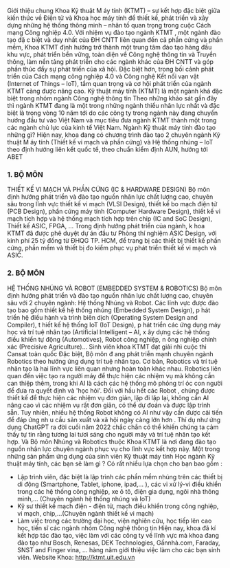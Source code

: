 Giới thiệu chung
Khoa Kỹ thuật
M
áy tính
(KTMT)
– sự
kết
hợp đặc biệt giữa kiến thức về Điện tử và Khoa học máy tính để thiết kế, phát triển và xây dựng những hệ thống thông minh – nhân tố quan trọng trong cuộc Cách mạng Công nghiệp 4.0.
Với nhiệm vụ đào tạo ngành
KTMT
, một ngành đào tạo đặ
c
biệt và duy nhất của ĐH CNTT liên quan đến cả phần cứng và phần mềm, Khoa KTMT định hướng trở thành một trung tâm đào tạo hàng đầu khu vực, phát triển bền vững, toàn diện về Công nghệ thông tin và Truyền thông, làm nền tảng phát triển cho các ngành khác của ĐH CNTT và góp phần thúc đẩy sự phát triển của xã hội. Đặc biệt hơn, trong bối cảnh phát triển của Cách mạng công nghiệp 4.0 và Công nghệ Kết nối vạn vật (Internet of Things – IoT), tầm quan trọng và cơ hội phát triển của ngành KTMT càng được nâng cao.
Kỹ thuật máy tính (KTMT) là một ngành khá đặc biệt trong nhóm ngành Công nghệ thông tin
Theo những khảo sát gần đây thì ngành
KTMT
đang là một trong những ngành thiếu nhân lực nhất và đặc biệt
là
trong vòng 10 năm
tới
do các công ty trong ngành này đang chuyển hướng đầu tư vào Việt Nam và mục tiêu đưa ngành
KTMT
thành một trong các ngành chủ lực của kinh tế Việt Nam.
Ngành Kỹ thuật máy tính đào tạo những gì?
Hiện nay, khoa đang có chương trình đào tạo 2 chuyên ngành Kỹ thuật
M
áy tính (Thiết kế vi mạch và phần cứng) và Hệ thống nhúng – IoT theo định hướng liên kết quốc tế, theo chuẩn kiểm định AUN, hướng tới ABET
### 1. BỘ MÔN
THIẾT KẾ VI MẠCH VÀ PHẦN CỨNG (IC & HARDWARE DESIGN)
Bộ môn định hướng phát triển và đào tạo nguồn nhân lực chất lượng cao, chuyên sâu trong lĩnh vực thiết kế vi mạch (VLSI Design), thiết kế bo mạch điện tử (PCB Design), phần cứng máy tính (Computer Hardware Design), thiết kế vi mạch tích hợp và hệ thống mạch tích hợp trên chip (IC and SoC Design), Thiết kế ASIC, FPGA, … Trong định hướng phát triển của ngành,
k
hoa KTMT đã được phê duyệt dự án đầu tư Phòng thí nghiệm ASIC Design, với kinh phí 25 tỷ đồng từ ĐHQG TP. HCM, để trang bị các thiết bị thiết kế phần cứng, phần mềm và thiết bị đo kiểm phục vụ phát triển thiết kế vi mạch và ASIC.
### 2. BỘ MÔN
HỆ THỐNG NHÚNG VÀ ROBOT (EMBEDDED SYSTEM & ROBOTICS)
Bộ môn định hướng phát triển và đào tạo nguồn nhân lực chất lượng cao, chuyên sâu
với 2 chuyên ngành: Hệ thống Nhúng và Robot. Các
lĩnh vực
được đào tạo bao gồm
thiết kế hệ thống nhúng (Embedded System Design),
p
hát triển hệ điều hành và trình biên dịch (Operating System Design and Compiler),
t
hiết kế hệ thống IoT (IoT Design),
p
hát triển các ứng dụng máy học và
trí tuệ nhân tạo (Artificial Intelligent –
AI,
x
ây dựng các hệ thống điều khiển tự động (Automotives), Robot công nghiệp,
n
ông nghiệp chính xác (Precisive Agriculture)…
Sinh viên khoa KTMT đạt giải nhì cuộc thi Cansat toàn quốc
Đặc biệt,
Bộ môn đ
ang phát triễn
mạnh
chuyên ngành Robotics theo hướng ứng dụng trí tuệ nhân tạo.
Cơ bản, Robotics và trí tuệ nhân tạo là hai lĩnh vực liên quan nhưng hoàn toàn khác nhau. Robotics liên quan đến việc tạo ra người máy để thực hiện các nhiệm vụ mà không cần can thiệp thêm, trong khi AI là cách các hệ thống mô phỏng trí óc con người để đưa ra quyết định và 'học hỏi'.
Đối với hầu hết các
Robot
,
chúng
được thiết kế để thực hiện các nhiệm vụ đơn giản, lặp đi lặp lại, không cần AI nâng cao vì các nhiệm vụ rất đơn giản, có thể dự đoán và được lập trình sẵn.
Tuy nhiên, nhiều hệ thống
Robot
không có AI như vậy
cần được cải tiến để đáp ứng nh
u
cầu
sản xuất
và
xã hội ngày càng lớn hơn
.
Thí dụ như ứng dụng ChatGPT ra đời cuối năm 2022
chắc chắn có thể khiến chúng ta cảm thấy tự tin rằng tương lai tươi sáng cho người máy và trí tuệ nhân tạo
kết hợp. Và Bộ môn
Nhúng và Robotics thuộc Khoa KTMT
là nơi đang đào tạo
nguồn nhân lực
chuyên ngành
phục vụ cho lĩnh vực kết hợp này.
Một trong những sản phẩm ứng dụng của sinh viên Kỹ thuật máy tính
Học ngành Kỹ thuật máy tính, các bạn sẽ làm gì ?
Có rất nhiều lựa chọn cho bạn bao gồm :
- Lập trình viên, đặc biệt là lập trình các phần mềm nhúng trên các thiết bị di động (Smartphone, Tablet, iphone, ipad,… ), các vi xử lý-vi điều khiển trong các hệ thống công nghiệp, xe ô tô, điện gia dụng, ngôi nhà thông minh,… (Chuyên ngành hệ thống nhúng và IoT)
- Kỹ sư thiết kế mạch điện - điện tử, mạch điều khiển trong công nghiệp, vi mạch, chip,…(Chuyên ngành thiết kế vi mạch)
- Làm việc trong các trường đại học, viện nghiên cứu, học tiếp lên cao học, tiến sĩ các ngành nhóm Công nghệ thông tin
Hiện nay, khoa đã kí kết hợp tác đào tạo, việc làm với các công ty về lĩnh vực mà khoa đang đào tạo như Bosch, Renesas, DEK Technologies, Gầnnhà.com, Faraday, SNST and Finger vina, … hàng năm giới thiệu việc làm cho các bạn sinh viên.
Website Khoa:
http://ktmt.uit.edu.vn